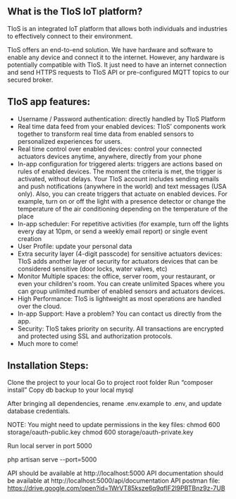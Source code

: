 ## What is the TIoS IoT platform?

TIoS is an integrated IoT platform that allows both individuals and industries to effectively connect to their environment.  

TIoS offers an end-to-end solution. We have hardware and software to enable any device and connect it to the internet. However, any hardware is potentially compatible with TIoS. It just need to have an internet connection and send HTTPS requests to TIoS API or pre-configured MQTT topics to our secured broker.

## TIoS app features:

- Username / Password authentication: directly handled by TIoS Platform
- Real time data feed from your enabled devices: TIoS’ components work together to transform real time data from enabled sensors to personalized experiences for users.
- Real time control over enabled devices: control your connected actuators devices anytime, anywhere, directly from your phone
- In-app configuration for triggered alerts: triggers are actions based on rules of enabled devices. The moment the criteria is met, the trigger is activated, without delays. Your TIoS account includes sending emails and push notifications (anywhere in the world) and text messages (USA only). Also, you can create triggers that actuate on enabled devices. For example, turn on or off the light with a presence detector or change the temperature of the air conditioning depending on the temperature of the place
- In-app scheduler: For repetitive activities (for example, turn off the lights every day at 10pm, or send a weekly email report) or single event creation
- User Profile: update your personal data
- Extra security layer  (4-digit passcode) for sensitive actuators devices: TIoS adds another layer of security for actuators devices that can be considered sensitive (door locks, water valves, etc)
- Monitor Multiple spaces: the office, server room, your restaurant, or even your children's room. You can create unlimited Spaces where you can group unlimited number of enabled sensors and actuators devices.
- High Performance: TIoS is lightweight as most operations are handled over the cloud.
- In-app Support: Have a problem? You can contact us directly from the app.
- Security: TIoS takes priority on security. All transactions are encrypted and protected using SSL and authorization protocols.
- Much more to come!

## Installation Steps:
Clone the project to your local
Go to project root folder
Run “composer install”
Copy db backup to your local mysql

After bringing all dependencies, rename .env.example to .env, and update database credentials.

NOTE: You might need to update permissions in the key files:
chmod 600 storage/oauth-public.key
chmod 600 storage/oauth-private.key

Run local server in port 5000

php artisan serve --port=5000

API should be available at http://localhost:5000
API documentation should be available at http://localhost:5000/api/documentation
API postman file: https://drive.google.com/open?id=1WrVT85ksze6q9qfIF2l9PBTBnz9z-7UB
